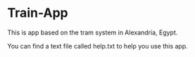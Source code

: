 # Train-App

This is app based on the tram system in Alexandria, Egypt.

You can find a text file called help.txt to help you use this app.
